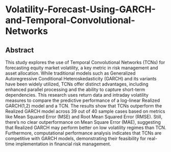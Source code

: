 # Volatility-Forecast-Using-GARCH-and-Temporal-Convolutional-Networks
## Abstract

This study explores the use of Temporal Convolutional Networks (TCNs) for forecasting equity market volatility, a key metric in risk management and asset allocation. While traditional models such as Generalized Autoregressive Conditional Heteroskedasticity (GARCH) and its variants have been widely utilized, TCNs offer distinct advantages, including enhanced parallel processing and the ability to capture short-term dependencies. This research uses return data and intraday volatility measures to compare the predictive performance of a log-linear Realized GARCH(1,2) model and a TCN. The results show that TCNs outperform the Realized GARCH model across 39 out of 40 sample cases based on metrics like Mean Squared Error (MSE) and Root Mean Squared Error (RMSE). Still, there’s no clear outperformance on Mean Square Error (MAE), suggesting that Realized GARCH may perform better on low volatility regimes than TCN. Furthermore, computational performance analysis indicates that TCNs are competitive with GARCH models, demonstrating their feasibility for real-time implementation in financial risk management.